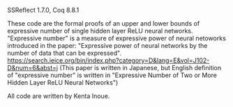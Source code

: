 SSReflect 1.7.0,
Coq 8.8.1

These code are the formal proofs of an upper and lower bounds of expressive number of single hidden layer ReLU neural networks.
"Expressive number" is a measure of expressive power of neural netoworks introduced in the paper:
"Expressive power of neural networks by the number of data that can be expressed".
https://search.ieice.org/bin/index.php?category=D&lang=E&vol=J102-D&num=6&abst=j
(This paper is written in Japanese, but English definition of "expressive number" is written in "Expressive Number of Two or More Hidden Layer ReLU Neural Networks")


All code are written by Kenta Inoue.
